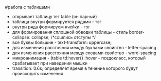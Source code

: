 #работа с таблицами
- открывает таблицу тег table (он парный)
- таблица внутри формируется рядами - тэг <tr>
- внутри ряда формируем ячейки - тэг <td>
- для формирования сплошной обводки таблицы - стиль border-collapse: collapse;    /*сошлись отступы  */
- все буквы большие - text-transform: uppercase;
- для изменения расстояния между буквами свойство - letter-spacing
- для изменения расстояния между словами свойство - word-spacing
- микроанимация - (table td:hover{)  :hover - пседокласс, который срабатывает при наведении мышки
- transition: 0.6s; определяет время в течение которого будут происходить изменения 
